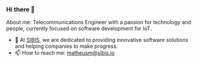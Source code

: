 ### Hi there 👋

About me: Telecommunications Engineer with a passion for technology and people, currently focused on software development for IoT.

- 🌱 At [SIBIS](https://sibis.io), we are dedicated to providing innovative software solutions and helping companies to make progress.
- 📫 How to reach me: matheusm@sibis.io

<!--
**matheusmagalhaess/matheusmagalhaess** is a ✨ _special_ ✨ repository because its `README.md` (this file) appears on your GitHub profile.

Here are some ideas to get you started:

- 🔭 I’m currently working on ...
- 🌱 I’m currently learning ...
- 👯 I’m looking to collaborate on ...
- 🤔 I’m looking for help with ...
- 💬 Ask me about ...
- 📫 How to reach me: ...
- 😄 Pronouns: ...
- ⚡ Fun fact: ...
-->
